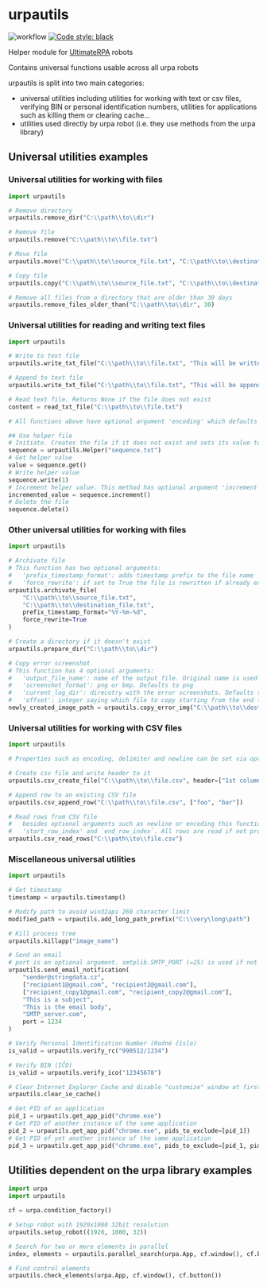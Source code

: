 # urpautils
![workflow](https://github.com/ultimaterpa/urpautils/actions/workflows/test.yml/badge.svg)
[![Code style: black](https://img.shields.io/badge/code%20style-black-000000.svg)](https://github.com/psf/black)

Helper module for [UltimateRPA](https://www.ultimaterpa.com) robots

Contains universal functions usable across all urpa robots

urpautils is split into two main categories:
- universal utilities including utilities for working with text or csv files, verifying BIN or personal identification numbers,
utilities for applications such as killing them or clearing cache...
- utilities used directly by urpa robot (i.e. they use methods from the urpa library)

## Universal utilities examples
### Universal utilities for working with files
```python
import urpautils

# Remove directory
urpautils.remove_dir("C:\\path\\to\\dir")

# Remove file
urpautils.remove("C:\\path\\to\\file.txt")

# Move file
urpautils.move("C:\\path\\to\\source_file.txt", "C:\\path\\to\\destination_file.txt")

# Copy file
urpautils.copy("C:\\path\\to\\source_file.txt", "C:\\path\\to\\destination_file.txt")

# Remove all files from a directory that are older than 30 days
urpautils.remove_files_older_than("C:\\path\\to\\dir", 30)
```

### Universal utilities for reading and writing text files
```python
import urpautils

# Write to text file
urpautils.write_txt_file("C:\\path\\to\\file.txt", "This will be written to the file", mode="w")

# Append to text file
urpautils.write_txt_file("C:\\path\\to\\file.txt", "This will be appended to the file", mode="a")

# Read text file. Returns None if the file does not exist
content = read_txt_file("C:\\path\\to\\file.txt")

# All functions above have optional argument 'encoding' which defaults to 'utf-8-sig'

## Use helper file
# Initiate. Creates the file if it does not exist and sets its value to 0
sequence = urpautils.Helper("sequence.txt")
# Get helper value
value = sequence.get()
# Write helper value
sequence.write(1)
# Increment helper value. This method has optional argument 'increment' which defaults to 1
incremented_value = sequence.increment()
# Delete the file
sequence.delete()
```

### Other universal utilities for working with files
```python
import urpautils

# Archivate file
# This function has two optional arguments:
#   'prefix_timestamp_format': adds timestamp prefix to the file name
#   'force_rewrite': if set to True the file is rewritten if already exists
urpautils.archivate_file(
    "C:\\path\\to\\source_file.txt",
    "C:\\path\\to\\destination_file.txt",
    prefix_timestamp_format="%Y-%m-%d",
    force_rewrite=True
)

# Create a directory if it doesn't exist
urpautils.prepare_dir("C:\\path\\to\\dir")

# Copy error screenshot
# This function has 4 optional arguments:
#   'output_file_name': name of the output file. Original name is used if None
#   'screenshot_format': png or bmp. Defaults to png
#   'current_log_dir': direcotry with the error screenshots. Defaults to "log\name_of_main_file_RRRR-MM-DD"
#   'offset': integer saying which file to copy starting from the end (0->last file, 1->second last file, ...)
newly_created_image_path = urpautils.copy_error_img("C:\\path\\to\\destination_directory")

```

### Universal utilities for working with CSV files
```python
import urpautils

# Properties such as encoding, delimiter and newline can be set via optional arguments with corresponding name

# Create csv file and write header to it
urpautils.csv_create_file("C:\\path\\to\\file.csv", header=["1st column", "2nd column"])

# Append row to an existing CSV file
urpautils.csv_append_row("C:\\path\\to\\file.csv", ["foo", "bar"])

# Read rows from CSV file
#   besides optional arguments such as newline or encoding this function has two more arguments:
#   'start_row_index' and `end_row_index`. All rows are read if not provided
urpautils.csv_read_rows("C:\\path\\to\\file.csv")

```

### Miscellaneous universal utilities
```python
import urpautils

# Get timestamp
timestamp = urpautils.timestamp()

# Modify path to avoid win32api 260 character limit
modified_path = urpautils.add_long_path_prefix("C:\\very\long\path")

# Kill process tree
urpautils.killapp("image_name")

# Send an email
# port is an optional argument. smtplib.SMTP_PORT (=25) is used if not provided
urpautils.send_email_notification(
    "sender@stringdata.cz",
    ["recipient1@gmail.com", "recipient2@gmail.com"],
    ["recipient_copy1@gmail.com", "recipient_copy2@gmail.com"],
    "This is a subject",
    "This is the email body",
    "SMTP_server.com",
    port = 1234
)

# Verify Personal Identification Number (Rodné číslo)
is_valid = urpautils.verify_rc("990512/1234")

# Verify BIN (IČO)
is_valid = urpautils.verify_ico("12345678")

# Clear Internet Explorer Cache and disable "customize" window at first run
urpautils.clear_ie_cache()

# Get PID of an application
pid_1 = urpautils.get_app_pid("chrome.exe")
# Get PID of another instance of the same application
pid_2 = urpautils.get_app_pid("chrome.exe", pids_to_exclude=[pid_1])
# Get PID of yet another instance of the same application
pid_3 = urpautils.get_app_pid("chrome.exe", pids_to_exclude=[pid_1, pid_2])

```

## Utilities dependent on the urpa library examples
```python
import urpa
import urpautils

cf = urpa.condition_factory()

# Setup robot with 1920x1080 32bit resolution
urpautils.setup_robot((1920, 1080, 32))

# Search for two or more elements in parallel
index, elements = urpautils.parallel_search(urpa.App, cf.window(), cf.button())

# Find control elements
urpautils.check_elements(urpa.App, cf.window(), cf.button())

```
